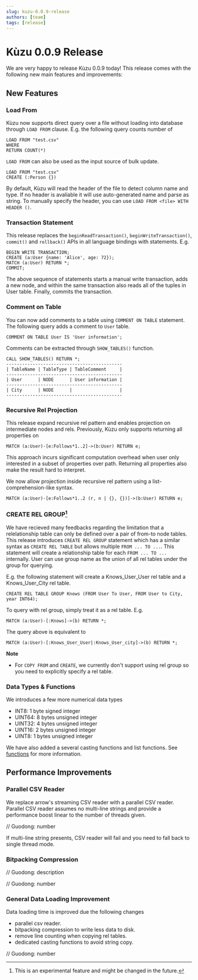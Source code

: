```yaml
---
slug: kuzu-0.0.9-release
authors: [team]
tags: [release]
---
```


# Kùzu 0.0.9 Release

We are very happy to release Kùzu 0.0.9 today! This release comes with the following new main features and improvements: 

## New Features

### Load From
Kùzu now supports direct query over a file without loading into database through `LOAD FROM` clause. E.g. the following query counts number of
```
LOAD FROM "test.csv"
WHERE 
RETURN COUNT(*)
```
`LOAD FROM` can also be used as the input source of bulk update.
```
LOAD FROM "test.csv"
CREATE (:Person {})
```

By default, Kùzu will read the header of the file to detect column name and type. If no header is avaliable it will use auto-generated name and parse as string. To manually specify the header, you can use `LOAD FROM <file> WITH HEADER ()`.

### Transaction Statement
This release replaces the `beginReadTransaction()`, `beginWriteTransaction()`, `commit()` and `rollback()` APIs in all language bindings with statements. E.g.
```
BEGIN WRITE TRANSACTION;
CREATE (a:User {name: 'Alice', age: 72});
MATCH (a:User) RETURN *;
COMMIT;
``` 
The above sequence of statements starts a manual write transaction, adds a new node, and within the same transaction also reads all of the tuples in User table. Finally, commits the transaction.

### Comment on Table
You can now add comments to a table using `COMMENT ON TABLE` statement. The following query adds a comment to `User` table.
```
COMMENT ON TABLE User IS 'User information';
```
Comments can be extracted through `SHOW_TABLES()` function.
```
CALL SHOW_TABLES() RETURN *;
--------------------------------------------
| TableName | TableType | TableComment     |
--------------------------------------------
| User      | NODE      | User information |
--------------------------------------------
| City      | NODE      |                  |
--------------------------------------------
```

### Recursive Rel Projection
This release expand recursive rel pattern and enables projection on intermediate nodes and rels. Previously, Kùzu only supports returning all properties on
```
MATCH (a:User)-[e:Follows*1..2]->(b:User) RETURN e;
```
This approach incurs significant computation overhead when user only interested in a subset of properties over path. Returning all properties also make the result hard to interpret.

We now allow projection inside recursive rel pattern using a list-comprehension-like syntax.
```
MATCH (a:User)-[e:Follows*1..2 (r, n | {}, {})]->(b:User) RETURN e;
```

### CREATE REL GROUP[^1]

We have recieved many feedbacks regarding the limitation that a relelationship table can only be defined over a pair of from-to node tables. This release introduces `CREATE REL GROUP` statement which has a similar syntax as `CREATE REL TABLE` but allows multiple `FROM ... TO ...`. This statement will create a relationship table for each `FROM ... TO ...` internally. User can use group name as the union of all rel tables under the group for querying. 

E.g. the following statement will create a Knows_User_User rel table and a Knows_User_City rel table.
```
CREATE REL TABLE GROUP Knows (FROM User To User, FROM User to City, year INT64);
```
To query with rel group, simply treat it as a rel table. E.g.
```
MATCH (a:User)-[:Knows]->(b) RETURN *;
```
The query above is equivalent to
```
MATCH (a:User)-[:Knows_User_User|:Knows_User_city]->(b) RETURN *;
```
**Note**
- For `COPY FROM` and `CREATE`, we currently don't support using rel group so you need to explicitly specify a rel table.

### Data Types & Functions
We introduces a few more numerical data types
- INT8: 1 byte signed integer
- UINT64: 8 bytes unsigned integer
- UINT32: 4 bytes unsigned integer
- UINT16: 2 bytes unsigned integer
- UINT8: 1 bytes unsigned integer

We have also added a several casting functions and list functions. See [functions](../docs/cypher/expressions/) for more information.

## Performance Improvements

### Parallel CSV Reader
We replace arrow's streaming CSV reader with a parallel CSV reader. Parallel CSV reader assumes no multi-line strings and provide a performance boost linear to the number of threads given.

// Guodong: number

If multi-line string presents, CSV reader will fail and you need to fall back to single thread mode.

### Bitpacking Compression

// Guodong: description

// Guodong: number

### General Data Loading Improvement
Data loading time is improved due the following changes
- parallel csv reader.
- bitpacking compression to write less data to disk.
- remove line counting when copying rel tables.
- dedicated casting functions to avoid string copy.

// Guodong: number

[^1]: This is an experimental feature and might be changed in the future.